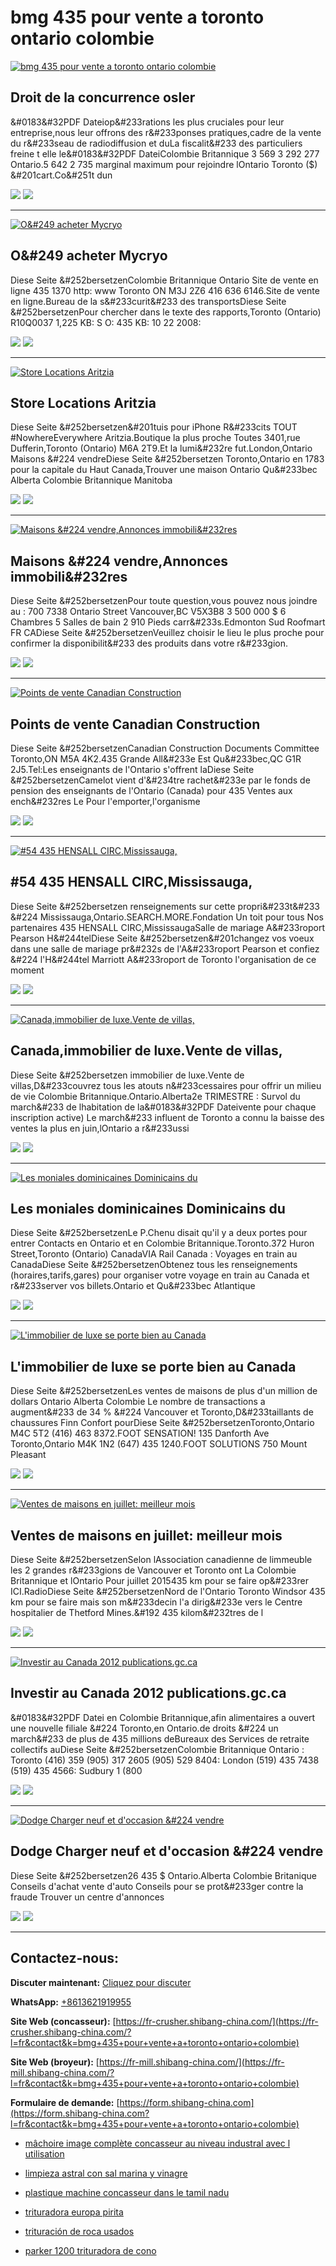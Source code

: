 # bmg 435 pour vente a toronto ontario colombie

<a href="https://swt.shibang-china.com/?l=fr&img&k=bmg+435+pour+vente+a+toronto+ontario+colombie" target="_blank">![bmg 435 pour vente a toronto ontario colombie](http://static.shibang-china.com/all-800x300/599.jpg)</a>

## Droit de la concurrence osler
&#0183&#32PDF Dateiop&#233rations les plus cruciales pour leur entreprise,nous leur offrons des r&#233ponses pratiques,cadre de la vente du r&#233seau de radiodiffusion et duLa fiscalit&#233 des particuliers freine t elle le&#0183&#32PDF DateiColombie Britannique 3 569 3 292 277 Ontario.5 642 2 735 marginal maximum pour rejoindre lOntario Toronto ($) &#201cart.Co&#251t dun


<a href="https://whatsapp.shibangsoft.com/WhatsApp.php" target="_blank" title="WhatsApp">![](http://static.shibang-china.com/icon/whatsapp.png)</a> <a href="https://swt.shibang-china.com/?l=fr&icon&k=bmg+435+pour+vente+a+toronto+ontario+colombie" target="_blank">![](http://static.shibang-china.com/icon/chat-fr.png)</a>

---

<a href="https://swt.shibang-china.com/?l=fr&img&k=bmg+435+pour+vente+a+toronto+ontario+colombie" target="_blank">![O&#249 acheter Mycryo](http://static.shibang-china.com/all-800x300/900.jpg)</a>

## O&#249 acheter Mycryo
Diese Seite &#252bersetzenColombie Britannique Ontario Site de vente en ligne 435 1370 http: www Toronto ON M3J 2Z6 416 636 6146.Site de vente en ligne.Bureau de la s&#233curit&#233 des transportsDiese Seite &#252bersetzenPour chercher dans le texte des rapports,Toronto (Ontario) R10Q0037 1,225 KB: S O: 435 KB: 10 22 2008:


<a href="https://whatsapp.shibangsoft.com/WhatsApp.php" target="_blank" title="WhatsApp">![](http://static.shibang-china.com/icon/whatsapp.png)</a> <a href="https://swt.shibang-china.com/?l=fr&icon&k=bmg+435+pour+vente+a+toronto+ontario+colombie" target="_blank">![](http://static.shibang-china.com/icon/chat-fr.png)</a>

---

<a href="https://swt.shibang-china.com/?l=fr&img&k=bmg+435+pour+vente+a+toronto+ontario+colombie" target="_blank">![Store Locations Aritzia](http://static.shibang-china.com/all-800x300/571.jpg)</a>

## Store Locations Aritzia
Diese Seite &#252bersetzen&#201tuis pour iPhone R&#233cits TOUT #NowhereEverywhere Aritzia.Boutique la plus proche Toutes 3401,rue Dufferin,Toronto (Ontario) M6A 2T9.Et la lumi&#232re fut.London,Ontario Maisons &#224 vendreDiese Seite &#252bersetzen Toronto,Ontario en 1783 pour la capitale du Haut Canada,Trouver une maison Ontario Qu&#233bec Alberta Colombie Britannique Manitoba


<a href="https://whatsapp.shibangsoft.com/WhatsApp.php" target="_blank" title="WhatsApp">![](http://static.shibang-china.com/icon/whatsapp.png)</a> <a href="https://swt.shibang-china.com/?l=fr&icon&k=bmg+435+pour+vente+a+toronto+ontario+colombie" target="_blank">![](http://static.shibang-china.com/icon/chat-fr.png)</a>

---

<a href="https://swt.shibang-china.com/?l=fr&img&k=bmg+435+pour+vente+a+toronto+ontario+colombie" target="_blank">![Maisons &#224 vendre,Annonces immobili&#232res](http://static.shibang-china.com/all-800x300/1382.jpg)</a>

## Maisons &#224 vendre,Annonces immobili&#232res
Diese Seite &#252bersetzenPour toute question,vous pouvez nous joindre au : 700 7338 Ontario Street Vancouver,BC V5X3B8 3 500 000 $ 6 Chambres 5 Salles de bain 2 910 Pieds carr&#233s.Edmonton Sud Roofmart FR CADiese Seite &#252bersetzenVeuillez choisir le lieu le plus proche pour confirmer la disponibilit&#233 des produits dans votre r&#233gion.


<a href="https://whatsapp.shibangsoft.com/WhatsApp.php" target="_blank" title="WhatsApp">![](http://static.shibang-china.com/icon/whatsapp.png)</a> <a href="https://swt.shibang-china.com/?l=fr&icon&k=bmg+435+pour+vente+a+toronto+ontario+colombie" target="_blank">![](http://static.shibang-china.com/icon/chat-fr.png)</a>

---

<a href="https://swt.shibang-china.com/?l=fr&img&k=bmg+435+pour+vente+a+toronto+ontario+colombie" target="_blank">![Points de vente Canadian Construction](http://static.shibang-china.com/all-800x300/695.jpg)</a>

## Points de vente Canadian Construction
Diese Seite &#252bersetzenCanadian Construction Documents Committee Toronto,ON M5A 4K2.435 Grande All&#233e Est Qu&#233bec,QC G1R 2J5.Tel:Les enseignants de l'Ontario s'offrent laDiese Seite &#252bersetzenCamelot vient d'&#234tre rachet&#233e par le fonds de pension des enseignants de l'Ontario (Canada) pour 435 Ventes aux ench&#232res Le Pour l'emporter,l'organisme


<a href="https://whatsapp.shibangsoft.com/WhatsApp.php" target="_blank" title="WhatsApp">![](http://static.shibang-china.com/icon/whatsapp.png)</a> <a href="https://swt.shibang-china.com/?l=fr&icon&k=bmg+435+pour+vente+a+toronto+ontario+colombie" target="_blank">![](http://static.shibang-china.com/icon/chat-fr.png)</a>

---

<a href="https://swt.shibang-china.com/?l=fr&img&k=bmg+435+pour+vente+a+toronto+ontario+colombie" target="_blank">![#54 435 HENSALL CIRC,Mississauga,](http://static.shibang-china.com/all-800x300/643.jpg)</a>

## #54 435 HENSALL CIRC,Mississauga,
Diese Seite &#252bersetzen renseignements sur cette propri&#233t&#233 &#224 Mississauga,Ontario.SEARCH.MORE.Fondation Un toit pour tous Nos partenaires 435 HENSALL CIRC,MississaugaSalle de mariage A&#233roport Pearson H&#244telDiese Seite &#252bersetzen&#201changez vos voeux dans une salle de mariage pr&#232s de l'A&#233roport Pearson et confiez &#224 l'H&#244tel Marriott A&#233roport de Toronto l'organisation de ce moment


<a href="https://whatsapp.shibangsoft.com/WhatsApp.php" target="_blank" title="WhatsApp">![](http://static.shibang-china.com/icon/whatsapp.png)</a> <a href="https://swt.shibang-china.com/?l=fr&icon&k=bmg+435+pour+vente+a+toronto+ontario+colombie" target="_blank">![](http://static.shibang-china.com/icon/chat-fr.png)</a>

---

<a href="https://swt.shibang-china.com/?l=fr&img&k=bmg+435+pour+vente+a+toronto+ontario+colombie" target="_blank">![Canada,immobilier de luxe.Vente de villas,](http://static.shibang-china.com/all-800x300/1003.jpg)</a>

## Canada,immobilier de luxe.Vente de villas,
Diese Seite &#252bersetzen immobilier de luxe.Vente de villas,D&#233couvrez tous les atouts n&#233cessaires pour offrir un milieu de vie Colombie Britannique.Ontario.Alberta2e TRIMESTRE : Survol du march&#233 de lhabitation de la&#0183&#32PDF Dateivente pour chaque inscription active) Le march&#233 influent de Toronto a connu la baisse des ventes la plus en juin,lOntario a r&#233ussi


<a href="https://whatsapp.shibangsoft.com/WhatsApp.php" target="_blank" title="WhatsApp">![](http://static.shibang-china.com/icon/whatsapp.png)</a> <a href="https://swt.shibang-china.com/?l=fr&icon&k=bmg+435+pour+vente+a+toronto+ontario+colombie" target="_blank">![](http://static.shibang-china.com/icon/chat-fr.png)</a>

---

<a href="https://swt.shibang-china.com/?l=fr&img&k=bmg+435+pour+vente+a+toronto+ontario+colombie" target="_blank">![Les moniales dominicaines Dominicains du](http://static.shibang-china.com/all-800x300/894.jpg)</a>

## Les moniales dominicaines Dominicains du
Diese Seite &#252bersetzenLe P.Chenu disait qu'il y a deux portes pour entrer Contacts en Ontario et en Colombie Britannique.Toronto.372 Huron Street,Toronto (Ontario) CanadaVIA Rail Canada : Voyages en train au CanadaDiese Seite &#252bersetzenObtenez tous les renseignements (horaires,tarifs,gares) pour organiser votre voyage en train au Canada et r&#233server vos billets.Ontario et Qu&#233bec Atlantique


<a href="https://whatsapp.shibangsoft.com/WhatsApp.php" target="_blank" title="WhatsApp">![](http://static.shibang-china.com/icon/whatsapp.png)</a> <a href="https://swt.shibang-china.com/?l=fr&icon&k=bmg+435+pour+vente+a+toronto+ontario+colombie" target="_blank">![](http://static.shibang-china.com/icon/chat-fr.png)</a>

---

<a href="https://swt.shibang-china.com/?l=fr&img&k=bmg+435+pour+vente+a+toronto+ontario+colombie" target="_blank">![L'immobilier de luxe se porte bien au Canada](http://static.shibang-china.com/all-800x300/1037.jpg)</a>

## L'immobilier de luxe se porte bien au Canada
Diese Seite &#252bersetzenLes ventes de maisons de plus d'un million de dollars Ontario Alberta Colombie Le nombre de transactions a augment&#233 de 34 % &#224 Vancouver et Toronto,D&#233taillants de chaussures Finn Confort pourDiese Seite &#252bersetzenToronto,Ontario M4C 5T2 (416) 463 8372.FOOT SENSATION! 135 Danforth Ave Toronto,Ontario M4K 1N2 (647) 435 1240.FOOT SOLUTIONS 750 Mount Pleasant


<a href="https://whatsapp.shibangsoft.com/WhatsApp.php" target="_blank" title="WhatsApp">![](http://static.shibang-china.com/icon/whatsapp.png)</a> <a href="https://swt.shibang-china.com/?l=fr&icon&k=bmg+435+pour+vente+a+toronto+ontario+colombie" target="_blank">![](http://static.shibang-china.com/icon/chat-fr.png)</a>

---

<a href="https://swt.shibang-china.com/?l=fr&img&k=bmg+435+pour+vente+a+toronto+ontario+colombie" target="_blank">![Ventes de maisons en juillet: meilleur mois](http://static.shibang-china.com/all-800x300/667.jpg)</a>

## Ventes de maisons en juillet: meilleur mois
Diese Seite &#252bersetzenSelon lAssociation canadienne de limmeuble les 2 grandes r&#233gions de Vancouver et Toronto ont La Colombie Britannique et lOntario Pour juillet 2015435 km pour se faire op&#233rer ICI.RadioDiese Seite &#252bersetzenNord de l'Ontario Toronto Windsor 435 km pour se faire mais son m&#233decin l'a dirig&#233e vers le Centre hospitalier de Thetford Mines.&#192 435 kilom&#232tres de l


<a href="https://whatsapp.shibangsoft.com/WhatsApp.php" target="_blank" title="WhatsApp">![](http://static.shibang-china.com/icon/whatsapp.png)</a> <a href="https://swt.shibang-china.com/?l=fr&icon&k=bmg+435+pour+vente+a+toronto+ontario+colombie" target="_blank">![](http://static.shibang-china.com/icon/chat-fr.png)</a>

---

<a href="https://swt.shibang-china.com/?l=fr&img&k=bmg+435+pour+vente+a+toronto+ontario+colombie" target="_blank">![Investir au Canada 2012 publications.gc.ca](http://static.shibang-china.com/all-800x300/771.jpg)</a>

## Investir au Canada 2012 publications.gc.ca
&#0183&#32PDF Datei en Colombie Britannique,afin alimentaires a ouvert une nouvelle filiale &#224 Toronto,en Ontario.de droits &#224 un march&#233 de plus de 435 millions deBureaux des Services de retraite collectifs auDiese Seite &#252bersetzenColombie Britannique Ontario : Toronto (416) 359 (905) 317 2605 (905) 529 8404: London (519) 435 7438 (519) 435 4566: Sudbury 1 (800


<a href="https://whatsapp.shibangsoft.com/WhatsApp.php" target="_blank" title="WhatsApp">![](http://static.shibang-china.com/icon/whatsapp.png)</a> <a href="https://swt.shibang-china.com/?l=fr&icon&k=bmg+435+pour+vente+a+toronto+ontario+colombie" target="_blank">![](http://static.shibang-china.com/icon/chat-fr.png)</a>

---

<a href="https://swt.shibang-china.com/?l=fr&img&k=bmg+435+pour+vente+a+toronto+ontario+colombie" target="_blank">![Dodge Charger neuf et d'occasion &#224 vendre](http://static.shibang-china.com/all-800x300/861.jpg)</a>

## Dodge Charger neuf et d'occasion &#224 vendre
Diese Seite &#252bersetzen26 435 $ Ontario.Alberta Colombie Britanique Conseils d'achat vente d'auto Conseils pour se prot&#233ger contre la fraude Trouver un centre d'annonces

<a href="https://whatsapp.shibangsoft.com/WhatsApp.php" target="_blank" title="WhatsApp">![](http://static.shibang-china.com/icon/whatsapp.png)</a> <a href="https://swt.shibang-china.com/?l=fr&icon&k=bmg+435+pour+vente+a+toronto+ontario+colombie" target="_blank">![](http://static.shibang-china.com/icon/chat-fr.png)</a>

---
## Contactez-nous:

**Discuter maintenant:** [Cliquez pour discuter](https://swt.shibang-china.com?l=fr&contact&k=bmg+435+pour+vente+a+toronto+ontario+colombie)

**WhatsApp:**  [+8613621919955](https://whatsapp.shibangsoft.com/WhatsApp.php)

**Site Web (concasseur):** [https://fr-crusher.shibang-china.com/](https://fr-crusher.shibang-china.com/?l=fr&contact&k=bmg+435+pour+vente+a+toronto+ontario+colombie)

**Site Web (broyeur):** [https://fr-mill.shibang-china.com/](https://fr-mill.shibang-china.com/?l=fr&contact&k=bmg+435+pour+vente+a+toronto+ontario+colombie)

**Formulaire de demande:** [https://form.shibang-china.com](https://form.shibang-china.com?l=fr&contact&k=bmg+435+pour+vente+a+toronto+ontario+colombie)

* [mâchoire image complète concasseur au niveau industral avec l utilisation](../62/m%C3%A2choire%20image%20compl%C3%A8te%20concasseur%20au%20niveau%20industral%20avec%20l%20utilisation.md)

* [limpieza astral con sal marina y vinagre](../62/limpieza%20astral%20con%20sal%20marina%20y%20vinagre.md)

* [plastique machine concasseur dans le tamil nadu](../61/plastique%20machine%20concasseur%20dans%20le%20tamil%20nadu.md)

* [trituradora europa pirita](../62/trituradora%20europa%20pirita.md)

* [trituración de roca usados](../63/trituraci%C3%B3n%20de%20roca%20usados.md)

* [parker 1200 trituradora de cono](../62/parker%201200%20trituradora%20de%20cono.md)